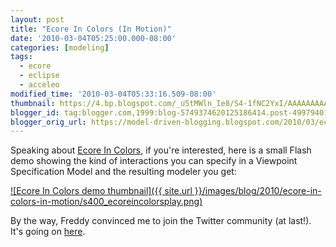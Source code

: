 ```yaml
---
layout: post
title: "Ecore In Colors (In Motion)"
date: '2010-03-04T05:25:00.000-08:00'
categories: [modeling]
tags:
  - ecore
  - eclipse
  - acceleo
modified_time: '2010-03-04T05:33:16.509-08:00'
thumbnail: https://4.bp.blogspot.com/_u5tMWln_Ie8/S4-1fNC2YxI/AAAAAAAAAQY/zmAJo1L9Qyg/s72-c/ecoreincolorsplay.png
blogger_id: tag:blogger.com,1999:blog-5749374620125186414.post-4997940111087935286
blogger_orig_url: https://model-driven-blogging.blogspot.com/2010/03/ecore-in-colors-in-motion.html
---
```


Speaking about [Ecore In Colors](https://model-driven-blogging.blogspot.com/2010/02/ecore-in-colors.html), if you're interested, here is a small Flash demo showing the kind of interactions you can specify in a Viewpoint Specification Model and the resulting modeler you get:

[![Ecore In Colors demo thumbnail]({{ site.url }}/images/blog/2010/ecore-in-colors-in-motion/s400_ecoreincolorsplay.png)](https://literate.modeling.free.fr/modeling/designer/EcoreInColors.htm)

By the way, Freddy convinced me to join the Twitter community (at last!). It's going on [here](https://twitter.com/bruncedric).

